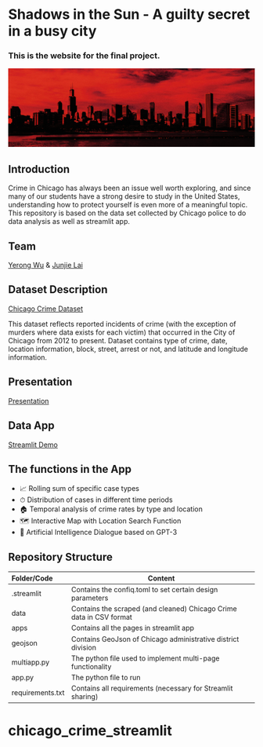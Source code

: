 # Shadows in the Sun - A guilty secret in a busy city

### This is the website for the final project.
![picture](https://github.com/Fairy-Rong/Final-project/blob/main/skyline.jpg?raw=true)

## Introduction
Crime in Chicago has always been an issue well worth exploring, and since many of our students have a strong desire to study in the United States, understanding how to protect yourself is even more of a meaningful topic. This repository is based on the data set collected by Chicago police to do data analysis as well as streamlit app.

## Team
[Yerong Wu](https://github.com/Fairy-Rong) & [Junjie Lai](https://github.com/JunjieLai)

## Dataset Description
[Chicago Crime Dataset](https://www.kaggle.com/datasets/chicago/chicago-crime?search=crime)

This dataset reflects reported incidents of crime (with the exception of murders where data exists for each victim) that occurred in the City of Chicago from 2012 to present. Dataset contains type of crime, date, location information, block, street, arrest or not, and latitude and longitude information.

## Presentation
[Presentation](https://github.com/Fairy-Rong/Final-project/blob/main/Team-14.pdf)

## Data App
[Streamlit Demo](https://fairy-rong-final-project-app-xm32au.streamlitapp.com/)

## The functions in the App
* 📈 Rolling sum of specific case types
* ⏱ Distribution of cases in different time periods
* 🏠 Temporal analysis of crime rates by type and location
* 🗺 Interactive Map with Location Search Function
* 🤖 Artificial Intelligence Dialogue based on GPT-3

## Repository Structure

| **Folder/Code** | **Content**                                              |
| :---------- | ------------------------------------------------------------ |
| .streamlit  | Contains the confiq.toml to set certain design parameters    |
| data        | Contains the scraped (and cleaned) Chicago Crime data in CSV format |
| apps        | Contains all the pages in streamlit app                      |
| geojson     | Contains GeoJson of Chicago administrative district division |
| multiapp.py | The python file used to implement multi-page functionality   |
| app.py      | The python file to run                                       |
|requirements.txt|Contains all requirements (necessary for Streamlit sharing)|







# chicago_crime_streamlit
